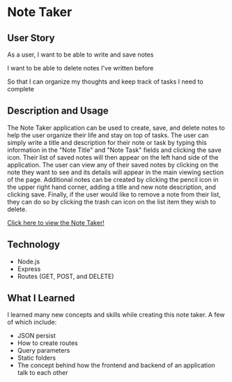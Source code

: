 # Note Taker
## User Story
As a user, I want to be able to write and save notes

I want to be able to delete notes I've written before

So that I can organize my thoughts and keep track of tasks I need to complete

## Description and Usage
The Note Taker application can be used to create, save, and delete notes to help the user organize their life and stay on top of tasks.
The user can simply write a title and description for their note or task by typing this information in the "Note Title" and "Note Task" fields and clicking the save icon. Their list of saved notes will then appear on the left hand side of the application. The user can view any of their saved notes by clicking on the note they want to see and its details will appear in the main viewing section of the page. Additional notes can be created by clicking the pencil icon in the upper right hand corner, adding a title and new note description, and clicking save. Finally, if the user would like to remove a note from their list, they can do so by clicking the trash can icon on the list item they wish to delete.


[Click here to view the Note Taker!](https://note-taker-application.herokuapp.com/)


## Technology
* Node.js
* Express
* Routes (GET, POST, and DELETE)
  
## What I Learned
I learned many new concepts and skills while creating this note taker. A few of which include:
* JSON persist
* How to create routes
* Query parameters
* Static folders
* The concept behind how the frontend and backend of an application talk to each other
